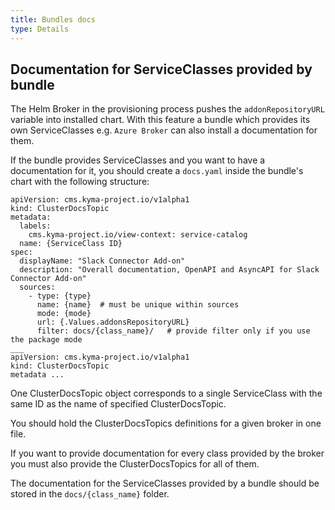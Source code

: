 ```yaml
---
title: Bundles docs
type: Details
---
```


## Documentation for ServiceClasses provided by bundle

The Helm Broker in the provisioning process pushes the `addonRepositoryURL` variable into installed chart. With this feature a bundle which provides its own ServiceClasses e.g. `Azure Broker` can also install a documentation for them.

If the bundle provides ServiceClasses and you want to have a documentation for it, you should create a `docs.yaml` inside the bundle's chart with the following structure:
```
apiVersion: cms.kyma-project.io/v1alpha1
kind: ClusterDocsTopic
metadata:
  labels:
    cms.kyma-project.io/view-context: service-catalog
  name: {ServiceClass ID}
spec:
  displayName: "Slack Connector Add-on"
  description: "Overall documentation, OpenAPI and AsyncAPI for Slack Connector Add-on"
  sources:
    - type: {type}
      name: {name}  # must be unique within sources
      mode: {mode}
      url: {.Values.addonsRepositoryURL}
      filter: docs/{class_name}/   # provide filter only if you use the package mode
___
apiVersion: cms.kyma-project.io/v1alpha1
kind: ClusterDocsTopic
metadata ... 
```

One ClusterDocsTopic object corresponds to a single ServiceClass with the same ID as the name of specified ClusterDocsTopic.

You should hold the ClusterDocsTopics definitions for a given broker in one file.

If you want to provide documentation for every class provided by the broker you must also provide the ClusterDocsTopics for all of them.

The documentation for the ServiceClasses provided by a bundle should be stored in the `docs/{class_name}` folder.
